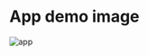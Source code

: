
# App demo image
![app](https://github.com/Uttampatel1/Generative-AI/assets/86312108/c0925e27-da5f-4e7b-a4f2-2b42f1433e4c)
